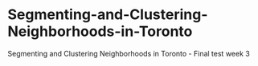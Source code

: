 # Segmenting-and-Clustering-Neighborhoods-in-Toronto
Segmenting and Clustering Neighborhoods in Toronto - Final test week 3
